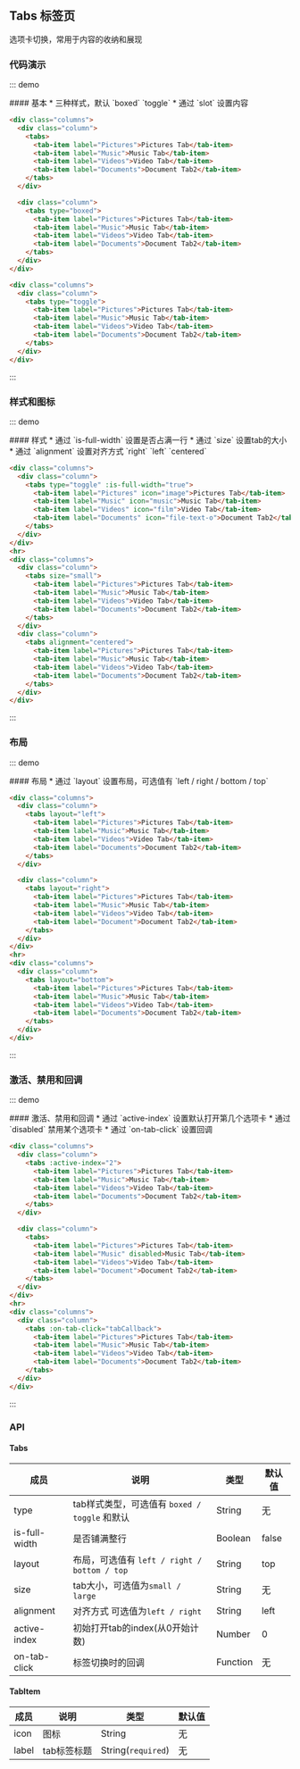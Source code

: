 ## Tabs 标签页

选项卡切换，常用于内容的收纳和展现

### 代码演示

::: demo
<summary>
  #### 基本
  * 三种样式，默认 `boxed` `toggle`
  * 通过 `slot` 设置内容
</summary>

```html
<div class="columns">
  <div class="column">
    <tabs>
      <tab-item label="Pictures">Pictures Tab</tab-item>
      <tab-item label="Music">Music Tab</tab-item>
      <tab-item label="Videos">Video Tab</tab-item>
      <tab-item label="Documents">Document Tab2</tab-item>
    </tabs>
  </div>

  <div class="column">
    <tabs type="boxed">
      <tab-item label="Pictures">Pictures Tab</tab-item>
      <tab-item label="Music">Music Tab</tab-item>
      <tab-item label="Videos">Video Tab</tab-item>
      <tab-item label="Documents">Document Tab2</tab-item>
    </tabs>
  </div>
</div>

<div class="columns">
  <div class="column">
    <tabs type="toggle">
      <tab-item label="Pictures">Pictures Tab</tab-item>
      <tab-item label="Music">Music Tab</tab-item>
      <tab-item label="Videos">Video Tab</tab-item>
      <tab-item label="Documents">Document Tab2</tab-item>
    </tabs>
  </div>
</div>
```
:::

### 样式和图标

::: demo
<summary>
  #### 样式
  * 通过 `is-full-width` 设置是否占满一行
  * 通过 `size` 设置tab的大小
  * 通过 `alignment` 设置对齐方式 `right` `left` `centered`
</summary>

```html
<div class="columns">
  <div class="column">
    <tabs type="toggle" :is-full-width="true">
      <tab-item label="Pictures" icon="image">Pictures Tab</tab-item>
      <tab-item label="Music" icon="music">Music Tab</tab-item>
      <tab-item label="Videos" icon="film">Video Tab</tab-item>
      <tab-item label="Documents" icon="file-text-o">Document Tab2</tab-item>
    </tabs>
  </div>
</div>
<hr>
<div class="columns">
  <div class="column">
    <tabs size="small">
      <tab-item label="Pictures">Pictures Tab</tab-item>
      <tab-item label="Music">Music Tab</tab-item>
      <tab-item label="Videos">Video Tab</tab-item>
      <tab-item label="Documents">Document Tab2</tab-item>
    </tabs>
  </div>
  <div class="column">
    <tabs alignment="centered">
      <tab-item label="Pictures">Pictures Tab</tab-item>
      <tab-item label="Music">Music Tab</tab-item>
      <tab-item label="Videos">Video Tab</tab-item>
      <tab-item label="Documents">Document Tab2</tab-item>
    </tabs>
  </div>
</div>

```
:::

### 布局

::: demo
<summary>
  #### 布局
  * 通过 `layout` 设置布局，可选值有 `left / right / bottom / top`
</summary>

```html
<div class="columns">
  <div class="column">
    <tabs layout="left">
      <tab-item label="Pictures">Pictures Tab</tab-item>
      <tab-item label="Music">Music Tab</tab-item>
      <tab-item label="Videos">Video Tab</tab-item>
      <tab-item label="Documents">Document Tab2</tab-item>
    </tabs>
  </div>

  <div class="column">
    <tabs layout="right">
      <tab-item label="Pictures">Pictures Tab</tab-item>
      <tab-item label="Music">Music Tab</tab-item>
      <tab-item label="Videos">Video Tab</tab-item>
      <tab-item label="Document">Document Tab2</tab-item>
    </tabs>
  </div>
</div>
<hr>
<div class="columns">
  <div class="column">
    <tabs layout="bottom">
      <tab-item label="Pictures">Pictures Tab</tab-item>
      <tab-item label="Music">Music Tab</tab-item>
      <tab-item label="Videos">Video Tab</tab-item>
      <tab-item label="Documents">Document Tab2</tab-item>
    </tabs>
  </div>
</div>

```
:::

### 激活、禁用和回调

::: demo
<summary>
  #### 激活、禁用和回调
  * 通过 `active-index` 设置默认打开第几个选项卡
  * 通过 `disabled` 禁用某个选项卡
  * 通过 `on-tab-click` 设置回调
</summary>

```html
<div class="columns">
  <div class="column">
    <tabs :active-index="2">
      <tab-item label="Pictures">Pictures Tab</tab-item>
      <tab-item label="Music">Music Tab</tab-item>
      <tab-item label="Videos">Video Tab</tab-item>
      <tab-item label="Documents">Document Tab2</tab-item>
    </tabs>
  </div>

  <div class="column">
    <tabs>
      <tab-item label="Pictures">Pictures Tab</tab-item>
      <tab-item label="Music" disabled>Music Tab</tab-item>
      <tab-item label="Videos">Video Tab</tab-item>
      <tab-item label="Document">Document Tab2</tab-item>
    </tabs>
  </div>
</div>
<hr>
<div class="columns">
  <div class="column">
    <tabs :on-tab-click="tabCallback">
      <tab-item label="Pictures">Pictures Tab</tab-item>
      <tab-item label="Music">Music Tab</tab-item>
      <tab-item label="Videos">Video Tab</tab-item>
      <tab-item label="Documents">Document Tab2</tab-item>
    </tabs>
  </div>
</div>

```
:::

### API

#### Tabs

| 成员        | 说明           | 类型               | 默认值       |
|------------|----------------|--------------------|--------------|
| type | tab样式类型，可选值有 `boxed / toggle` 和默认  | String | 无 |
| is-full-width  | 是否铺满整行   | Boolean | false    |
| layout | 布局，可选值有 `left / right / bottom / top`  | String | top |
| size | tab大小，可选值为`small / large` | String | 无 |
| alignment | 对齐方式 可选值为`left / right` | String | left   |
| active-index | 初始打开tab的index(从0开始计数)  | Number | 0   |
| on-tab-click | 标签切换时的回调  | Function | 无   |


#### TabItem

| 成员        | 说明           | 类型               | 默认值       |
|------------|----------------|--------------------|--------------|
| icon | 图标  | String | 无 |
| label  | tab标签标题   | String(`required`) | 无    |

<script>
export default {
  methods: {
    tabCallback(index) {
      this.$notify.info({
        content: `打开了第 ${index + 1} 个tab`,
      });
    },
  },
};
</script>

